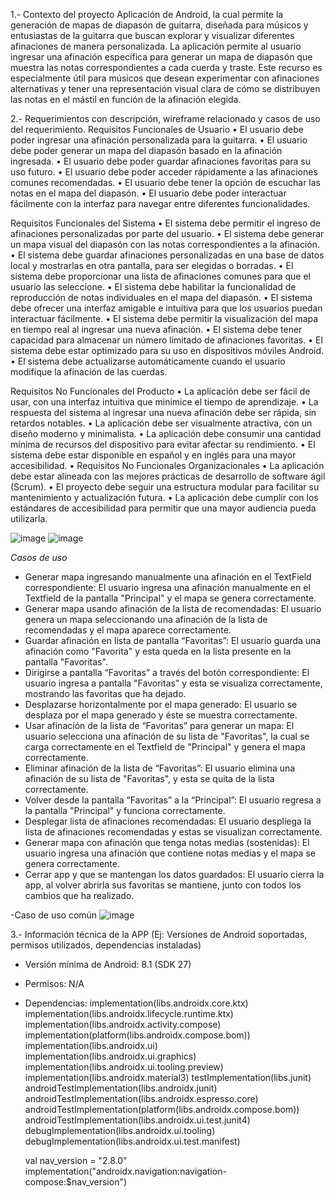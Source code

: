 1.- Contexto del proyecto
Aplicación de Android, la cual permite la generación de mapas de diapasón de
guitarra, diseñada para músicos y entusiastas de la guitarra que buscan explorar y
visualizar diferentes afinaciones de manera personalizada. La aplicación permite al
usuario ingresar una afinación específica para generar un mapa de diapasón que
muestra las notas correspondientes a cada cuerda y traste. Este recurso es
especialmente útil para músicos que desean experimentar con afinaciones
alternativas y tener una representación visual clara de cómo se distribuyen las notas
en el mástil en función de la afinación elegida.

2.- Requerimientos con descripción, wireframe relacionado y casos de uso del requerimiento.
Requisitos Funcionales de Usuario
• El usuario debe poder ingresar una afinación personalizada para la guitarra.
• El usuario debe poder generar un mapa del diapasón basado en la afinación
ingresada.
• El usuario debe poder guardar afinaciones favoritas para su uso futuro.
• El usuario debe poder acceder rápidamente a las afinaciones comunes
recomendadas.
• El usuario debe tener la opción de escuchar las notas en el mapa del diapasón.
• El usuario debe poder interactuar fácilmente con la interfaz para navegar entre
diferentes funcionalidades.

Requisitos Funcionales del Sistema
• El sistema debe permitir el ingreso de afinaciones personalizadas por parte del
usuario.
• El sistema debe generar un mapa visual del diapasón con las notas
correspondientes a la afinación.
• El sistema debe guardar afinaciones personalizadas en una base de datos local y
mostrarlas en otra pantalla, para ser elegidas o borradas.
• El sistema debe proporcionar una lista de afinaciones comunes para que el usuario
las seleccione.
• El sistema debe habilitar la funcionalidad de reproducción de notas individuales en
el mapa del diapasón.
• El sistema debe ofrecer una interfaz amigable e intuitiva para que los usuarios
puedan interactuar fácilmente.
• El sistema debe permitir la visualización del mapa en tiempo real al ingresar una
nueva afinación.
• El sistema debe tener capacidad para almacenar un número limitado de afinaciones
favoritas.
• El sistema debe estar optimizado para su uso en dispositivos móviles Android.
• El sistema debe actualizarse automáticamente cuando el usuario modifique la
afinación de las cuerdas.

Requisitos No Funcionales del Producto
• La aplicación debe ser fácil de usar, con una interfaz intuitiva que minimice el tiempo
de aprendizaje.
• La respuesta del sistema al ingresar una nueva afinación debe ser rápida, sin
retardos notables.
• La aplicación debe ser visualmente atractiva, con un diseño moderno y minimalista.
• La aplicación debe consumir una cantidad mínima de recursos del dispositivo para
evitar afectar su rendimiento.
• El sistema debe estar disponible en español y en inglés para una mayor
accesibilidad.
• Requisitos No Funcionales Organizacionales
• La aplicación debe estar alineada con las mejores prácticas de desarrollo de
software ágil (Scrum).
• El proyecto debe seguir una estructura modular para facilitar su mantenimiento y
actualización futura.
• La aplicación debe cumplir con los estándares de accesibilidad para permitir que
una mayor audiencia pueda utilizarla.

![image](https://github.com/user-attachments/assets/e8413f4f-b3c6-4a90-bcb6-5c22e4c9b371)
![image](https://github.com/user-attachments/assets/048d2ce1-e94f-440b-b833-a70ffcf40a3f)

*Casos de uso*
- Generar mapa ingresando manualmente una afinación en el TextField correspondiente: El usuario ingresa una afinación manualmente en el Textfield de la pantalla "Principal" y el mapa se genera correctamente.
- Generar mapa usando afinación de la lista de recomendadas: El usuario genera un mapa seleccionando una afinación de la lista de recomendadas y el mapa aparece correctamente.
- Guardar afinación en lista de pantalla “Favoritas”: El usuario guarda una afinación como "Favorita" y esta queda en la lista presente en la pantalla "Favoritas".
- Dirigirse a pantalla “Favoritas” a través del botón correspondiente: El usuario ingresa a pantalla "Favoritas" y esta se visualiza correctamente, mostrando las favoritas que ha dejado.
- Desplazarse horizontalmente por el mapa generado: El usuario se desplaza por el mapa generado y éste se muestra correctamente.
- Usar afinación de la lista de “Favoritas” para generar un mapa: El usuario selecciona una afinación de su lista de "Favoritas", la cual se carga correctamente en el Textfield de "Principal" y genera el mapa correctamente.
- Eliminar afinación de la lista de “Favoritas”: El usuario elimina una afinación de su lista de "Favoritas", y esta se quita de la lista correctamente.
- Volver desde la pantalla “Favoritas” a la “Principal”: El usuario regresa a la pantalla "Principal" y funciona correctamente.
- Desplegar lista de afinaciones recomendadas: El usuario despliega la lista de afinaciones recomendadas y estas se visualizan correctamente.
- Generar mapa con afinación que tenga notas medias (sostenidas): El usuario ingresa una afinación que contiene notas medias y el mapa se genera correctamente.
- Cerrar app y que se mantengan los datos guardados: El usuario cierra la app, al volver abrirla sus favoritas se mantiene, junto con todos los cambios que ha realizado.

-Caso de uso común
![image](https://github.com/user-attachments/assets/0467bca2-d693-4df0-aa6b-8c52bcc19ef0)


3.- Información técnica de la APP (Ej: Versiones de Android soportadas, permisos utilizados, dependencias instaladas)

- Versión mínima de Android: 8.1 (SDK 27)
- Permisos: N/A
- Dependencias: 
implementation(libs.androidx.core.ktx)
    implementation(libs.androidx.lifecycle.runtime.ktx)
    implementation(libs.androidx.activity.compose)
    implementation(platform(libs.androidx.compose.bom))
    implementation(libs.androidx.ui)
    implementation(libs.androidx.ui.graphics)
    implementation(libs.androidx.ui.tooling.preview)
    implementation(libs.androidx.material3)
    testImplementation(libs.junit)
    androidTestImplementation(libs.androidx.junit)
    androidTestImplementation(libs.androidx.espresso.core)
    androidTestImplementation(platform(libs.androidx.compose.bom))
    androidTestImplementation(libs.androidx.ui.test.junit4)
    debugImplementation(libs.androidx.ui.tooling)
    debugImplementation(libs.androidx.ui.test.manifest)

    val nav_version = "2.8.0"
    implementation("androidx.navigation:navigation-compose:$nav_version")

